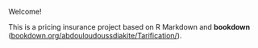 Welcome! 

This is a pricing insurance project based on R Markdown and **bookdown** ([bookdown.org/abdouloudoussdiakite/Tarification/](https://bookdown.org/abdouloudoussdiakite/Tarification/)). 


